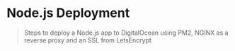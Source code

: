 # Node.js Deployment

> Steps to deploy a Node.js app to DigitalOcean using PM2, NGINX as a reverse proxy and an SSL from LetsEncrypt


